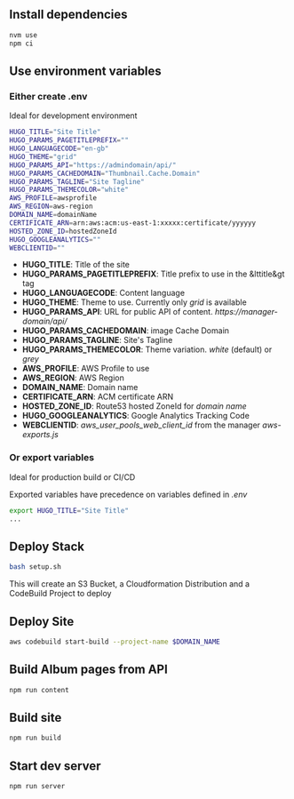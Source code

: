 ## Install dependencies
```bash
nvm use
npm ci
```

## Use environment variables
### Either create .env
Ideal for development environment

```bash
HUGO_TITLE="Site Title"
HUGO_PARAMS_PAGETITLEPREFIX=""
HUGO_LANGUAGECODE="en-gb"
HUGO_THEME="grid"
HUGO_PARAMS_API="https://admindomain/api/"
HUGO_PARAMS_CACHEDOMAIN="Thumbnail.Cache.Domain"
HUGO_PARAMS_TAGLINE="Site Tagline"
HUGO_PARAMS_THEMECOLOR="white"
AWS_PROFILE=awsprofile
AWS_REGION=aws-region
DOMAIN_NAME=domainName
CERTIFICATE_ARN=arn:aws:acm:us-east-1:xxxxx:certificate/yyyyyy
HOSTED_ZONE_ID=hostedZoneId
HUGO_GOOGLEANALYTICS=""
WEBCLIENTID=""
```
* __HUGO_TITLE__: Title of the site
* __HUGO_PARAMS_PAGETITLEPREFIX__: Title prefix to use in the &lttitle&gt tag
* __HUGO_LANGUAGECODE__: Content language
* __HUGO_THEME__: Theme to use. Currently only _grid_ is available
* __HUGO_PARAMS_API__: URL for public API of content. _https://manager-domain/api/_
* __HUGO_PARAMS_CACHEDOMAIN__: image Cache Domain
* __HUGO_PARAMS_TAGLINE__: Site's Tagline
* __HUGO_PARAMS_THEMECOLOR__: Theme variation. _white_ (default) or _grey_
* __AWS_PROFILE__: AWS Profile to use
* __AWS_REGION__: AWS Region
* __DOMAIN_NAME__: Domain name
* __CERTIFICATE_ARN__: ACM certificate ARN
* __HOSTED_ZONE_ID__: Route53 hosted ZoneId for _domain name_
* __HUGO_GOOGLEANALYTICS__: Google Analytics Tracking Code
* __WEBCLIENTID__: _aws_user_pools_web_client_id_ from the manager _aws-exports.js_

### Or export variables
Ideal for production build or CI/CD

Exported variables have precedence on variables defined in _.env_
```bash
export HUGO_TITLE="Site Title"
...
```

## Deploy Stack
```bash
bash setup.sh
```
This will create an S3 Bucket, a Cloudformation Distribution and a CodeBuild Project to deploy

## Deploy Site
```bash
aws codebuild start-build --project-name $DOMAIN_NAME
```

## Build Album pages from API
```bash
npm run content
```

## Build site
```bash
npm run build
```

## Start dev server
```bash
npm run server
```
